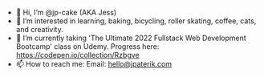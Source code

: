 - 👋 Hi, I’m @jp-cake (AKA Jess)
- 👀 I’m interested in learning, baking, bicycling, roller skating, coffee, cats, and creativity.
- 🌱 I’m currently taking 'The Ultimate 2022 Fullstack Web Development Bootcamp' class on Udemy. Progress here: https://codepen.io/collection/Rzbgve
- 📫 How to reach me:
      Email: hello@jpaterik.com

<!---
jp-cake/jp-cake is a ✨ special ✨ repository because its `README.md` (this file) appears on your GitHub profile.
You can click the Preview link to take a look at your changes.
--->
